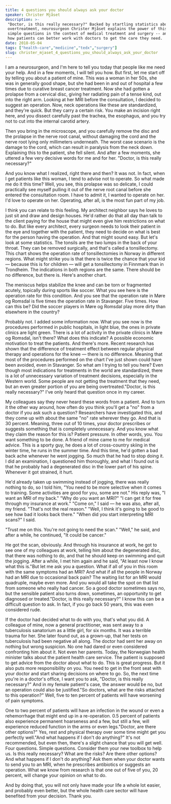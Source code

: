 ```yaml
---
title: 4 questions you should always ask your doctor
speaker: Christer Mjåset
description: >-
 "Doctor, is this really necessary?" Backed by startling statistics about
 overtreatment, neurosurgeon Christer Mjåset explains the power of this and other
 simple questions in the context of medical treatment and surgery -- and shares
 how patients can better work with doctors to get the care they need.
date: 2018-05-04
tags: ["health-care","medicine","tedx","surgery"]
slug: christer_mjaset_4_questions_you_should_always_ask_your_doctor
---
```


I am a neurosurgeon, and I'm here to tell you today that people like me need your help.
And in a few moments, I will tell you how. But first, let me start off by telling you about
a patient of mine. This was a woman in her 50s, she was in generally good shape, but she
had been in and out of hospital a few times due to curative breast cancer treatment. Now
she had gotten a prolapse from a cervical disc, giving her radiating pain of a tense kind,
out into the right arm. Looking at her MRI before the consultation, I decided to suggest
an operation. Now, neck operations like these are standardized, and they're quick. But
they carry a certain risk. You make an incision right here, and you dissect carefully past
the trachea, the esophagus, and you try not to cut into the internal carotid
artery.

Then you bring in the microscope, and you carefully remove the disc and the prolapse in
the nerve root canal, without damaging the cord and the nerve root lying only millimeters
underneath. The worst case scenario is the damage to the cord, which can result in
paralysis from the neck down. Explaining this to the patient, she fell silent. And after a
few moments, she uttered a few very decisive words for me and for her. "Doctor, is this
really necessary?"

And you know what I realized, right there and then? It was not. In fact, when I get
patients like this woman, I tend to advise not to operate. So what made me do it this
time? Well, you see, this prolapse was so delicate, I could practically see myself pulling
it out of the nerve root canal before she entered the consultation room. I have to admit
it, I wanted to operate on her. I'd love to operate on her. Operating, after all, is the
most fun part of my job.

I think you can relate to this feeling. My architect neighbor says he loves to just sit
and draw and design houses. He'd rather do that all day than talk to the client paying for
the house that might even give him restrictions on what to do. But like every architect,
every surgeon needs to look their patient in the eye and together with the patient, they
need to decide on what is best for the person having the operation. And that might sound
easy. But let's look at some statistics. The tonsils are the two lumps in the back of your
throat. They can be removed surgically, and that's called a tonsillectomy. This chart
shows the operation rate of tonsillectomies in Norway in different regions. What might
strike you is that there is twice the chance that your kid — because this is for children
— will get a tonsillectomy in Finnmark than in Trondheim. The indications in both regions
are the same. There should be no difference, but there is. Here's another
chart.

The meniscus helps stabilize the knee and can be torn or fragmented acutely, topically
during sports like soccer. What you see here is the operation rate for this condition. And
you see that the operation rate in Møre og Romsdal is five times the operation rate in
Stavanger. Five times. How can this be? Did the soccer players in Møre og Romsdal play
more dirty than elsewhere in the country?

Probably not. I added some information now. What you see now is the procedures performed
in public hospitals, in light blue, the ones in private clinics are light green. There is
a lot of activity in the private clinics in Møre og Romsdal, isn't there? What does this
indicate? A possible economic motivation to treat the patients. And there's more. Recent
research has shown that the difference of treatment effect between regular physical
therapy and operations for the knee — there is no difference. Meaning that most of the
procedures performed on the chart I've just shown could have been avoided, even in
Stavanger. So what am I trying to tell you here? Even though most indications for
treatments in the world are standardized, there is a lot of unnecessary variation of
treatment decisions, especially in the Western world. Some people are not getting the
treatment that they need, but an even greater portion of you are being
overtreated."Doctor, is this really necessary?" I've only heard that question once in my
career.

My colleagues say they never heard these words from a patient. And to turn it the other
way around, how often do you think you'll get a "no" from a doctor if you ask such a
question? Researchers have investigated this, and they come up with about the same "no"
rate wherever they go. And that is 30 percent. Meaning, three out of 10 times, your doctor
prescribes or suggests something that is completely unnecessary. And you know what they
claim the reason for this is? Patient pressure. In other words, you. You want something to
be done. A friend of mine came to me for medical advice. This is a sporty guy, he does a
lot of cross-country skiing in the winter time, he runs in the summer time. And this time,
he'd gotten a bad back ache whenever he went jogging. So much that he had to stop doing
it. I did an examination, I questioned him thoroughly, and what I found out is that he
probably had a degenerated disc in the lower part of his spine. Whenever it got strained,
it hurt.

He'd already taken up swimming instead of jogging, there was really nothing to do, so I
told him, "You need to be more selective when it comes to training. Some activities are
good for you, some are not." His reply was, "I want an MRI of my back." "Why do you want
an MRI?" "I can get it for free through my insurance at work." "Come on," I said — he was
also, after all, my friend. "That's not the real reason." "Well, I think it's going to be
good to see how bad it looks back there." "When did you start interpreting MRI scans?" I
said.

"Trust me on this. You're not going to need the scan." "Well," he said, and after a while,
he continued, "It could be cancer."

He got the scan, obviously. And through his insurance at work, he got to see one of my
colleagues at work, telling him about the degenerated disc, that there was nothing to do,
and that he should keep on swimming and quit the jogging. After a while, I met him again
and he said, "At least now I know what this is."But let me ask you a question. What if all
of you in this room with the same symptoms had an MRI? And what if all the people in
Norway had an MRI due to occasional back pain? The waiting list for an MRI would
quadruple, maybe even more. And you would all take the spot on that list from someone who
really had cancer. So a good doctor sometimes says no, but the sensible patient also turns
down, sometimes, an opportunity to get diagnosed or treated."Doctor, is this really
necessary?" I know this can be a difficult question to ask. In fact, if you go back 50
years, this was even considered rude.

If the doctor had decided what to do with you, that's what you did. A colleague of mine,
now a general practitioner, was sent away to a tuberculosis sanatorium as a little girl,
for six months. It was a terrible trauma for her. She later found out, as a grown-up, that
her tests on tuberculosis had been negative all along. The doctor had sent her away on
nothing but wrong suspicion. No one had dared or even considered confronting him about it.
Not even her parents. Today, the Norwegian health minister talks about the patient health
care service. The patient is supposed to get advice from the doctor about what to do. This
is great progress. But it also puts more responsibility on you. You need to get in the
front seat with your doctor and start sharing decisions on where to go. So, the next time
you're in a doctor's office, I want you to ask, "Doctor, is this really necessary?" And in
my female patient's case, the answer would be no, but an operation could also be
justified."So doctors, what are the risks attached to this operation?" Well, five to ten
percent of patients will have worsening of pain symptoms.

One to two percent of patients will have an infection in the wound or even a rehemorrhage
that might end up in a re-operation. 0.5 percent of patients also experience permanent
hoarseness and a few, but still a few, will experience reduced function in the arms or
even legs."Doctor, are there other options?" Yes, rest and physical therapy over some time
might get you perfectly well."And what happens if I don't do anything?" It's not
recommended, but even then, there's a slight chance that you will get well. Four
questions. Simple questions. Consider them your new toolbox to help us. Is this really
necessary? What are the risks? Are there other options? And what happens if I don't do
anything? Ask them when your doctor wants to send you to an MRI, when he prescribes
antibiotics or suggests an operation. What we know from research is that one out of five of
you, 20 percent, will change your opinion on what to do.

And by doing that, you will not only have made your life a whole lot easier, and probably
even better, but the whole health care sector will have benefited from your decision. Thank
you.

<!--
ad_duration=3.33
comment_count=15
event="TEDxOslo"
external_start_time=0
has_talk_citation=1
intro_duration=11.82
is_subtitle_required="False"
is_talk_featured="True"
language="en"
language_swap="False"
native_language="en"
number_of_related_talks=6
number_of_speakers=1
number_of_subtitled_videos=23
number_of_tags=4
number_of_talk_download_languages=24
number_of_talk_more_resources=0
number_of_talk_recommendations=0
number_of_talks_take_actions=3
post_ad_duration=0.83
published_timestamp="2019-09-19 15:09:10"
recording_date="2018-05-04"
speaker_description="Neurosurgeon"
speaker_is_published=1
speaker_name="Christer Mjåset"
talk_more_resources=[]
talk_name="4 questions you should always ask your doctor"
talks_tags=["health-care","medicine","tedx","surgery"]
url_audio="https://download.ted.com/talks/ChristerMjaset_2018X.mp3?apikey=acme-roadrunner"
url_photo_speaker="https://pe.tedcdn.com/images/ted/4216f01291859e8403fff19d1903769044e3bd8d_254x191.jpg"
url_photo_talk="https://s3.amazonaws.com/talkstar-photos/uploads/0fc273bb-5169-4a75-b8b6-114bbb98786e/ChristerMjaset_2018X-embed.jpg"
url_webpage="https://www.ted.com/talks/christer_mjaset_4_questions_you_should_always_ask_your_doctor"
video_type_name="TEDx Talk"
-->